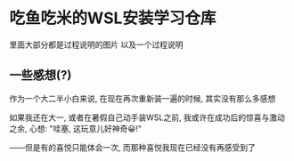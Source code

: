 # 吃鱼吃米的WSL安装学习仓库
里面大部分都是过程说明的图片
以及一个过程说明

## 一些感想(?)
作为一个大二半小白来说, 在现在再次重新装一遍的时候, 其实没有那么多感想

如果我还在大一, 或者在暑假自己动手装WSL之前, 我或许在成功后的惊喜与激动之余, 心想: "哇塞, 这玩意儿好神奇😀!"

——但是有的喜悦只能体会一次, 而那种喜悦我现在已经没有再感受到了